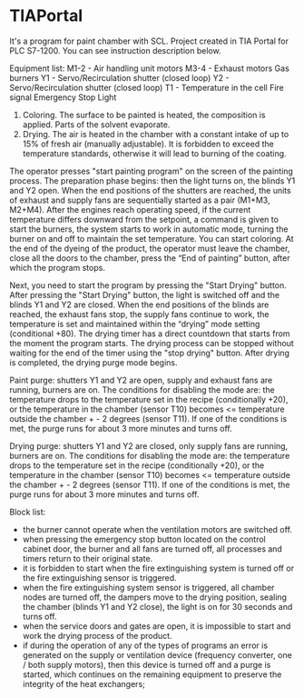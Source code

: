# TIAPortal
It's a program for paint chamber with SCL. Project created in TIA Portal for PLC S7-1200. You can see instruction description below.

Equipment list:
M1-2 - Air handling unit motors
M3-4 - Exhaust motors
Gas burners
Y1 - Servo/Recirculation shutter (closed loop)
Y2 - Servo/Recirculation shutter (closed loop)
T1 - Temperature in the cell
Fire signal
Emergency Stop
Light

1. Coloring. The surface to be painted is heated, the composition is applied. Parts of the solvent evaporate.
2. Drying. The air is heated in the chamber with a constant intake of up to 15% of fresh air (manually adjustable). It is forbidden to exceed the temperature standards, otherwise it will lead to burning of the coating.

The operator presses "start painting program" on the screen of the painting process. The preparation phase begins: then the light turns on, the blinds Y1 and Y2 open. When the end positions of the shutters are reached, the units of exhaust and supply fans are sequentially started as a pair (M1+M3, M2+M4). After the engines reach operating speed, if the current temperature differs downward from the setpoint, a command is given to start the burners, the system starts to work in automatic mode, turning the burner on and off to maintain the set temperature. You can start coloring. At the end of the dyeing of the product, the operator must leave the chamber, close all the doors to the chamber, press the “End of painting” button, after which the program stops.

Next, you need to start the program by pressing the "Start Drying" button.
After pressing the "Start Drying" button, the light is switched off and the blinds Y1 and Y2 are closed. When the end positions of the blinds are reached, the exhaust fans stop, the supply fans continue to work, the temperature is set and maintained within the “drying” mode setting (conditional +80). The drying timer has a direct countdown that starts from the moment the program starts. The drying process can be stopped without waiting for the end of the timer using the "stop drying" button. After drying is completed, the drying purge mode begins.

Paint purge: shutters Y1 and Y2 are open, supply and exhaust fans are running, burners are on. The conditions for disabling the mode are: the temperature drops to the temperature set in the recipe (conditionally +20), or the temperature in the chamber (sensor T10) becomes <= temperature outside the chamber + - 2 degrees (sensor T11). If one of the conditions is met, the purge runs for about 3 more minutes and turns off.

Drying purge: shutters Y1 and Y2 are closed, only supply fans are running, burners are on. The conditions for disabling the mode are: the temperature drops to the temperature set in the recipe (conditionally +20), or the temperature in the chamber (sensor T10) becomes <= temperature outside the chamber + - 2 degrees (sensor T11). If one of the conditions is met, the purge runs for about 3 more minutes and turns off.

Block list:
- the burner cannot operate when the ventilation motors are switched off.
- when pressing the emergency stop button located on the control cabinet door, the burner and all fans are turned off, all processes and timers return to their original state.
- it is forbidden to start when the fire extinguishing system is turned off or the fire extinguishing sensor is triggered.
- when the fire extinguishing system sensor is triggered, all chamber nodes are turned off, the dampers move to the drying position, sealing the chamber (blinds Y1 and Y2 close), the light is on for 30 seconds and turns off.
- when the service doors and gates are open, it is impossible to start and work the drying process of the product.
- if during the operation of any of the types of programs an error is generated on the supply or ventilation device (frequency converter, one / both supply motors), then this device is turned off and a purge is started, which continues on the remaining equipment to preserve the integrity of the heat exchangers;

